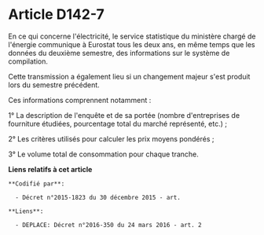 # Article D142-7

En ce qui concerne l'électricité, le service statistique du ministère chargé de l'énergie communique à Eurostat tous les deux
ans, en même temps que les données du deuxième semestre, des informations sur le système de compilation.

Cette transmission a également lieu si un changement majeur s'est produit lors du semestre précédent.

Ces informations comprennent notamment :

1° La description de l'enquête et de sa portée (nombre d'entreprises de fourniture étudiées, pourcentage total du marché
représenté, etc.) ;

2° Les critères utilisés pour calculer les prix moyens pondérés ;

3° Le volume total de consommation pour chaque tranche.

**Liens relatifs à cet article**

	**Codifié par**:

	  - Décret n°2015-1823 du 30 décembre 2015 - art.

	**Liens**:

	  - DEPLACE: Décret n°2016-350 du 24 mars 2016 - art. 2
